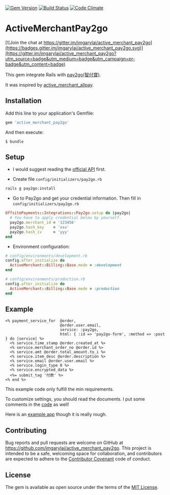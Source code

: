 [![Gem Version](https://badge.fury.io/rb/active_merchant_pay2go.svg)](https://badge.fury.io/rb/active_merchant_pay2go)
[![Build Status](https://travis-ci.org/imgarylai/active_merchant_pay2go.svg?branch=master)](https://travis-ci.org/imgarylai/active_merchant_pay2go)
[![Code Climate](https://codeclimate.com/github/imgarylai/active_merchant_pay2go/badges/gpa.svg)](https://codeclimate.com/github/imgarylai/active_merchant_pay2go)

# ActiveMerchantPay2go

[![Join the chat at https://gitter.im/imgarylai/active_merchant_pay2go](https://badges.gitter.im/imgarylai/active_merchant_pay2go.svg)](https://gitter.im/imgarylai/active_merchant_pay2go?utm_source=badge&utm_medium=badge&utm_campaign=pr-badge&utm_content=badge)

This gem integrate Rails with [pay2go(智付寶)](https://www.pay2go.com/).

It was inspired by [active_merchant_allpay](https://github.com/xwaynec/active_merchant_allpay).

## Installation

Add this line to your application's Gemfile:

```ruby
gem 'active_merchant_pay2go'
```

And then execute:

```
$ bundle
```

## Setup

- I would suggest reading the [official API](https://www.pay2go.com/dw_files/info_api/pay2go_gateway_MPGapi_V1_1_4.pdf) first.

- Create file `config/initializers/pay2go.rb`
``` sh
rails g pay2go:install
```

- Go to Pay2go and get your credential information. Then fill in `config/initializers/pay2go.rb`
```rb
OffsitePayments::Integrations::Pay2go.setup do |pay2go|
  # You have to apply credential below by yourself.
  pay2go.merchant_id = '123456'
  pay2go.hash_key    = 'xxx'
  pay2go.hash_iv     = 'yyy'
end
```

- Environment configuration:
```rb
# config/environments/development.rb
config.after_initialize do
  ActiveMerchant::Billing::Base.mode = :development
end
```
```rb
# config/environments/production.rb
config.after_initialize do
  ActiveMerchant::Billing::Base.mode = :production
end
```

## Example

```
<% payment_service_for  @order,
                        @order.user.email,
                        service: :pay2go,
                        html: { :id => 'pay2go-form', :method => :post } do |service| %>
  <% service.time_stamp @order.created_at %>
  <% service.merchant_order_no @order.id %>
  <% service.amt @order.total_amount.to_i %>
  <% service.item_desc @order.description %>
  <% service.email @order.user.email %>
  <% service.login_type 0 %>
  <% service.encrypted_data %>
  <%= submit_tag '付款' %>
<% end %>
```
This example code only fulfill the min requirements.

To customize settings, you should read the documents.
I put some comments in the [code](https://github.com/imgarylai/active_merchant_pay2go/blob/master/lib/offsite_payments/integrations/pay2go.rb) as well!

Here is an [example app](https://github.com/imgarylai/rails_active_merchant_pay2go) though it is really rough.

## Contributing

Bug reports and pull requests are welcome on GitHub at https://github.com/imgarylai/active_merchant_pay2go. This project is intended to be a safe, welcoming space for collaboration, and contributors are expected to adhere to the [Contributor Covenant](contributor-covenant.org) code of conduct.

## License

The gem is available as open source under the terms of the [MIT License](http://opensource.org/licenses/MIT).
